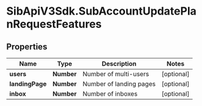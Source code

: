 # SibApiV3Sdk.SubAccountUpdatePlanRequestFeatures

## Properties
Name | Type | Description | Notes
------------ | ------------- | ------------- | -------------
**users** | **Number** | Number of multi-users | [optional] 
**landingPage** | **Number** | Number of landing pages | [optional] 
**inbox** | **Number** | Number of inboxes | [optional] 


